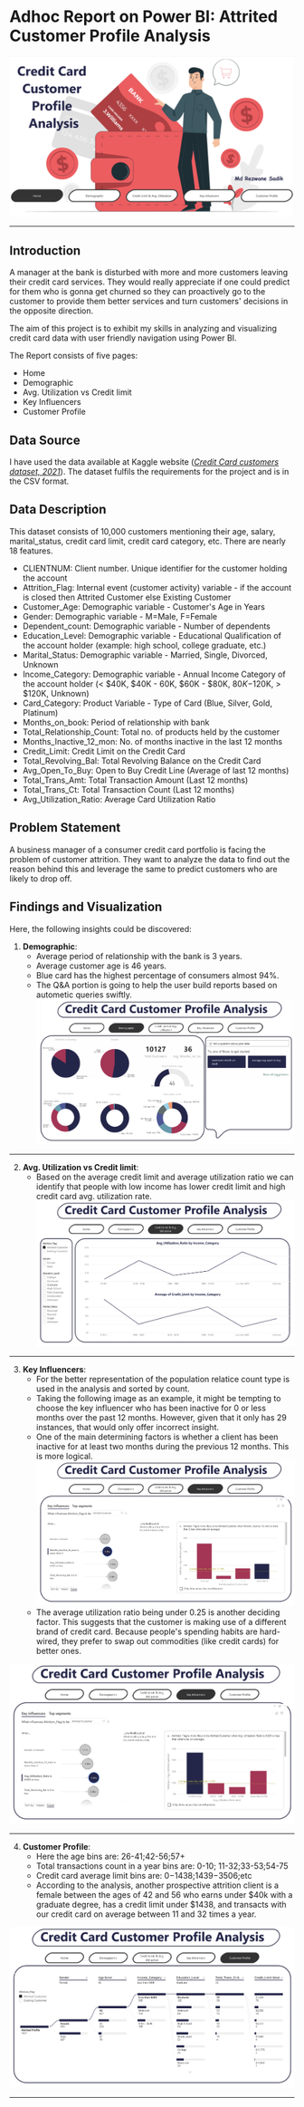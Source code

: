 # Adhoc Report on Power BI: Attrited Customer Profile Analysis
![](Pictures/intro.png)
***

## Introduction

A manager at the bank is disturbed with more and more customers leaving their credit card services. They would really appreciate if one could predict for them who is gonna get churned so they can proactively go to the customer to provide them better services and turn customers' decisions in the opposite direction.

The aim of this project is to exhibit my skills in analyzing and visualizing credit card data with user friendly navigation using Power BI.

The Report consists of five pages:

-  Home 
-  Demographic
-  Avg. Utilization vs Credit limit
-  Key Influencers
-  Customer Profile


## Data Source 
I have used the data available at Kaggle website (_[Credit Card customers dataset, 2021](https://www.kaggle.com/datasets/sakshigoyal7/credit-card-customers)_). The dataset fulfils the requirements for the project and is in the CSV format. 

## Data Description 
This dataset consists of 10,000 customers mentioning their age, salary, marital_status, credit card limit, credit card category, etc. There are nearly 18 features. 
-   CLIENTNUM: Client number. Unique identifier for the customer holding the account
-   Attrition_Flag: Internal event (customer activity) variable - if the account is closed then Attrited Customer else Existing Customer
-   Customer_Age: Demographic variable - Customer's Age in Years
-   Gender: Demographic variable - M=Male, F=Female
-   Dependent_count: Demographic variable - Number of dependents
-   Education_Level: Demographic variable - Educational Qualification of the account holder (example: high school, college graduate, etc.)
-   Marital_Status: Demographic variable - Married, Single, Divorced, Unknown
-   Income_Category: Demographic variable - Annual Income Category of the account holder (< $40K, $40K - 60K, $60K - $80K, $80K-$120K, > $120K, Unknown)
-   Card_Category: Product Variable - Type of Card (Blue, Silver, Gold, Platinum)
-   Months_on_book: Period of relationship with bank
-   Total_Relationship_Count: Total no. of products held by the customer
-   Months_Inactive_12_mon: No. of months inactive in the last 12 months
-   Credit_Limit: Credit Limit on the Credit Card
-   Total_Revolving_Bal: Total Revolving Balance on the Credit Card
-   Avg_Open_To_Buy: Open to Buy Credit Line (Average of last 12 months)
-   Total_Trans_Amt: Total Transaction Amount (Last 12 months)
-   Total_Trans_Ct: Total Transaction Count (Last 12 months)
-   Avg_Utilization_Ratio: Average Card Utilization Ratio



## Problem Statement

A business manager of a consumer credit card portfolio is facing the problem of customer attrition. They want to analyze the data to find out the reason behind this and leverage the same to predict customers who are likely to drop off.

   



## Findings and Visualization

Here, the following insights could be discovered:

1. __Demographic__: 
     -  Average period of relationship with the bank is 3 years. 
     -  Average customer age is 46 years. 
     -  Blue card has the highest percentage of consumers almost 94%. 
     -  The Q&A portion is going to help the user build reports based on autometic queries swiftly.   
![](Pictures/demographic.png)
***
2. __Avg. Utilization vs Credit limit__:
   -  Based on the average credit limit and average utilization ratio we can identify that people with low income has lower credit limit and high credit card avg. utilization rate.
![](Pictures/avg_ut_vs_credit_lim.png)
***
3. __Key Influencers__:
   -  For the better representation of the population relatice count type is used in the analysis and sorted by count. 
   -  Taking the following image as an example, it might be tempting to choose the key influencer who has been inactive for 0 or less months over the past 12 months. However, given that it only has 29 instances, that would only offer incorrect insight.
   -  One of the main determining factors is whether a client has been inactive for at least two months during the previous 12 months. This is more logical.  
![](Pictures/KI_1.png)
   -  The average utilization ratio being under 0.25 is another deciding factor. This suggests that the customer is making use of a different brand of credit card. Because people's spending habits are hard-wired, they prefer to swap out commodities (like credit cards) for better ones.  
 
![](Pictures/KI_2.png)
***
4. __Customer Profile__:
   -  Here the age bins are: 26-41;42-56;57+
   -  Total transactions count in a year bins are:  0-10; 11-32;33-53;54-75
   -  Credit card average limit bins are: $0-$1438;$1439-$3506;etc
   -  According to the analysis, another prospective attrition client is a female between the ages of 42 and 56 who earns under $40k with a graduate degree, has a credit limit under $1438, and transacts with our credit card on average between 11 and 32 times a year.  

![](Pictures/customer_profile.png)




***
